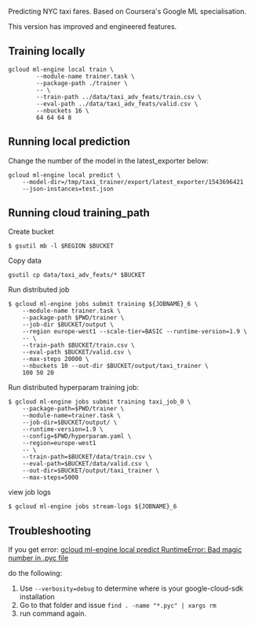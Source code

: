 Predicting NYC taxi fares. Based on Coursera's Google ML specialisation.

This version has improved and engineered features.
## Training locally

```
gcloud ml-engine local train \
        --module-name trainer.task \
        --package-path ./trainer \
        -- \
        --train-path ../data/taxi_adv_feats/train.csv \
        --eval-path ../data/taxi_adv_feats/valid.csv \
        --nbuckets 16 \
        64 64 64 8
```

## Running local prediction

Change the number of the model in the latest_exporter below:

```
gcloud ml-engine local predict \
    --model-dir=/tmp/taxi_trainer/export/latest_exporter/1543696421
    --json-instances=test.json
```

## Running cloud training_path

Create bucket
```
$ gsutil mb -l $REGION $BUCKET
```

Copy data
```
gsutil cp data/taxi_adv_feats/* $BUCKET
```

Run distributed job
```
$ gcloud ml-engine jobs submit training ${JOBNAME}_6 \
    --module-name trainer.task \
    --package-path $PWD/trainer \
    --job-dir $BUCKET/output \
    --region europe-west1 --scale-tier=BASIC --runtime-version=1.9 \
    -- \
    --train-path $BUCKET/train.csv \
    --eval-path $BUCKET/valid.csv \
    --max-steps 20000 \
    --nbuckets 10 --out-dir $BUCKET/output/taxi_trainer \
    100 50 20
```

Run distributed hyperparam training job:

```
$ gcloud ml-engine jobs submit training taxi_job_0 \
    --package-path=$PWD/trainer \
    --module-name=trainer.task \
    --job-dir=$BUCKET/output/ \
    --runtime-version=1.9 \
    --config=$PWD/hyperparam.yaml \
    --region=europe-west1
    -- \
    --train-path=$BUCKET/data/train.csv \
    --eval-path=$BUCKET/data/valid.csv \
    --out-dir=$BUCKET/output/taxi_trainer \
    --max-steps=5000
```

view job logs

```
$ gcloud ml-engine jobs stream-logs ${JOBNAME}_6
```


## Troubleshooting

If you get error:
[gcloud ml-engine local predict RuntimeError: Bad magic number in .pyc file](https://stackoverflow.com/questions/48824381/gcloud-ml-engine-local-predict-runtimeerror-bad-magic-number-in-pyc-file)

do the following:
1. Use `--verbosity=debug` to determine where is your google-cloud-sdk installation
2. Go to that folder and issue `find . -name "*.pyc" | xargs rm`
3. run command again.
